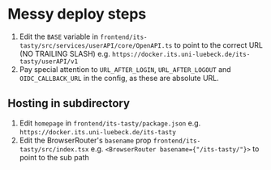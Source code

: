 # Messy deploy steps
1) Edit the `BASE` variable in `frontend/its-tasty/src/services/userAPI/core/OpenAPI.ts` to point to the correct URL (NO TRAILING SLASH) e.g. `https://docker.its.uni-luebeck.de/its-tasty/userAPI/v1`
2) Pay special attention to  `URL_AFTER_LOGIN`, `URL_AFTER_LOGOUT` and `OIDC_CALLBACK_URL` in the config, as these are absolute URL.
## Hosting in subdirectory
1) Edit `homepage` in `frontend/its-tasty/package.json` e.g. `https://docker.its.uni-luebeck.de/its-tasty`
2) Edit  the BrowserRouter's `basename` prop `frontend/its-tasty/src/index.tsx` e.g. `<BrowserRouter basename={"/its-tasty/"}>` to point to the sub path

